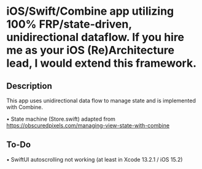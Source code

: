 # iOS/Swift/Combine app utilizing 100% FRP/state-driven, unidirectional dataflow. If you hire me as your iOS (Re)Architecture lead, I would extend this framework.

## Description

This app uses unidirectional data flow to manage state and is implemented with Combine.

• State machine (Store.swift) adapted from https://obscuredpixels.com/managing-view-state-with-combine

## To-Do

• SwiftUI autoscrolling not working (at least in Xcode 13.2.1 / iOS 15.2)


